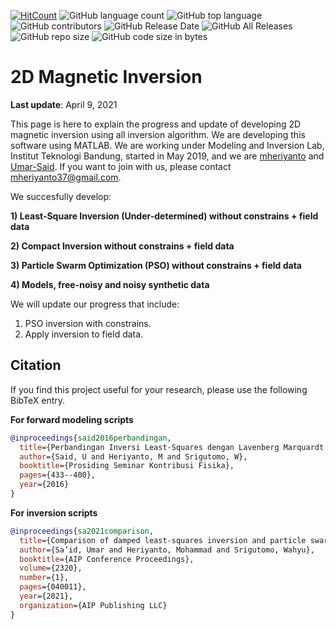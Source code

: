 [![HitCount](http://hits.dwyl.com/modeling-inversion-lab/2D-Magnetic-Inversion.svg)](http://hits.dwyl.com/modeling-inversion-lab/2D-Magnetic-Inversion)
![GitHub language count](https://img.shields.io/github/languages/count/modeling-inversion-lab/2D-Magnetic-Inversion)
![GitHub top language](https://img.shields.io/github/languages/top/modeling-inversion-lab/2D-Magnetic-Inversion)
![GitHub contributors](https://img.shields.io/github/contributors/modeling-inversion-lab/2D-Magnetic-Inversion)
![GitHub Release Date](https://img.shields.io/github/release-date/modeling-inversion-lab/2D-Magnetic-Inversion)
![GitHub All Releases](https://img.shields.io/github/downloads/modeling-inversion-lab/2D-Magnetic-Inversion/total)
![GitHub repo size](https://img.shields.io/github/repo-size/modeling-inversion-lab/2D-Magnetic-Inversion)
![GitHub code size in bytes](https://img.shields.io/github/languages/code-size/modeling-inversion-lab/2D-Magnetic-Inversion)

# 2D Magnetic Inversion
**Last update**: April 9, 2021

This page is here to explain the progress and update of developing 2D magnetic inversion using all inversion algorithm. We are developing this software using MATLAB. We are working under Modeling and Inversion Lab, Institut Teknologi Bandung, started in May 2019, and we are [mheriyanto](https://github.com/mheriyanto) and [Umar-Said](https://github.com/Umar-Said). If you want to join with us, please contact mheriyanto37@gmail.com.

We succesfully develop:


**1) Least-Square Inversion (Under-determined) without constrains + field data**

**2) Compact Inversion without constrains + field data**

**3) Particle Swarm Optimization (PSO) without constrains + field data**

**4) Models, free-noisy and noisy synthetic data**

We will update our progress that include:
1. PSO inversion with constrains.
2. Apply inversion to field data. 

## Citation
If you find this project useful for your research, please use the following BibTeX entry.

**For forward modeling scripts**

```BibTeX
@inproceedings{said2016perbandingan,
  title={Perbandingan Inversi Least-Squares dengan Lavenberg Marquardt pada Metode Geomagnet untuk Model Crustal Block},
  author={Said, U and Heriyanto, M and Srigutomo, W},
  booktitle={Prosiding Seminar Kontribusi Fisika},
  pages={433--400},
  year={2016}
}
```

**For inversion scripts**

```BibTeX
@inproceedings{sa2021comparison,
  title={Comparison of damped least-squares inversion and particle swarm optimization (PSO) on magnetic data},
  author={Sa’id, Umar and Heriyanto, Mohammad and Srigutomo, Wahyu},
  booktitle={AIP Conference Proceedings},
  volume={2320},
  number={1},
  pages={040011},
  year={2021},
  organization={AIP Publishing LLC}
}
```

